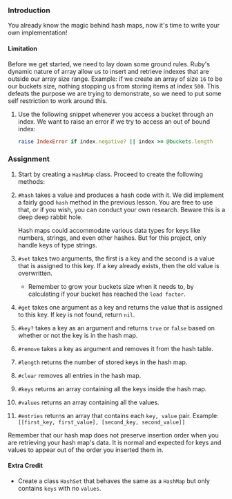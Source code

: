 ### Introduction

You already know the magic behind hash maps, now it's time to write your own implementation!

#### Limitation

  Before we get started, we need to lay down some ground rules. Ruby's dynamic nature of array allow us to insert and retrieve indexes that are outside our array size range. Example: if we create an array of size `16` to be our buckets size, nothing stopping us from storing items at index `500`. This defeats the purpose we are trying to demonstrate, so we need to put some self restriction to work around this.

  1. Use the following snippet whenever you access a bucket through an index. We want to raise an error if we try to access an out of bound index:

      ```ruby
      raise IndexError if index.negative? || index >= @buckets.length
      ```

### Assignment

<div class="lesson-content__panel" markdown="1">

  1. Start by creating a `HashMap` class. Proceed to create the following methods:

  1. `#hash` takes a value and produces a hash code with it. We did implement a fairly good `hash` method in the previous lesson. You are free to use that, or if you wish, you can conduct your own research. Beware this is a deep deep rabbit hole.

      <div class="lesson-note lesson-note--tip" markdown="1">
        Hash maps could accommodate various data types for keys like numbers, strings, and even other hashes. But for this project, only handle keys of type strings.
      </div>

  1. `#set` takes two arguments, the first is a key and the second is a value that is assigned to this key. If a key already exists, then the old value is overwritten.

     - Remember to grow your buckets size when it needs to, by calculating if your bucket has reached the `load factor`.

  1. `#get` takes one argument as a key and returns the value that is assigned to this key. If key is not found, return `nil`.

  1. `#key?` takes a key as an argument and returns `true` or `false` based on whether or not the key is in the hash map.

  1. `#remove` takes a key as argument and removes it from the hash table.

  1. `#length` returns the number of stored keys in the hash map.

  1. `#clear` removes all entries in the hash map.

  1. `#keys` returns an array containing all the keys inside the hash map.

  1. `#values` returns an array containing all the values.

  1. `#entries` returns an array that contains each `key, value` pair. Example: `[[first_key, first_value], [second_key, second_value]]`

  Remember that our hash map does not preserve insertion order when you are retrieving your hash map's data. It is normal and expected for keys and values to appear out of the order you inserted them in.

#### Extra Credit

  - Create a class `HashSet` that behaves the same as a `HashMap` but only contains `keys` with no `values`.

</div>
